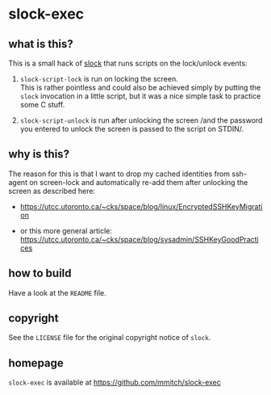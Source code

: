 slock-exec
==========


what is this?
-------------

This is a small hack of [slock](http://tools.suckless.org/slock/) that
runs scripts on the lock/unlock events:

1. ``slock-script-lock`` is run on locking the screen.  
   This is rather pointless and could also be achieved simply by
   putting the ``slock`` invocation in a little script, but it was a
   nice simple task to practice some C stuff.

2. ``slock-script-unlock`` is run after unlocking the screen /and the
   password you entered to unlock the screen is passed to the script
   on STDIN/.


why is this?
------------

The reason for this is that I want to drop my cached identities from
ssh-agent on screen-lock and automatically re-add them after unlocking
the screen as described here:

* https://utcc.utoronto.ca/~cks/space/blog/linux/EncryptedSSHKeyMigration

* or this more general article:
  https://utcc.utoronto.ca/~cks/space/blog/sysadmin/SSHKeyGoodPractices


how to build
------------

Have a look at the ``README`` file.


copyright
---------

See the ``LICENSE`` file for the original copyright notice of ``slock``.


homepage
--------

``slock-exec`` is available at https://github.com/mmitch/slock-exec
